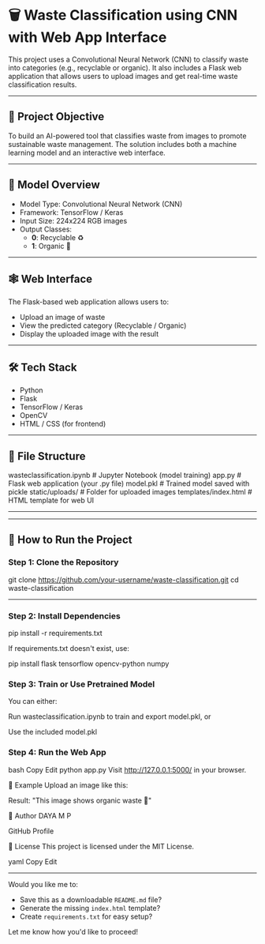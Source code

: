 # 🗑️ Waste Classification using CNN with Web App Interface

This project uses a Convolutional Neural Network (CNN) to classify waste into categories (e.g., recyclable or organic). It also includes a Flask web application that allows users to upload images and get real-time waste classification results.

---

## 📌 Project Objective

To build an AI-powered tool that classifies waste from images to promote sustainable waste management. The solution includes both a machine learning model and an interactive web interface.

---

## 🧠 Model Overview

- Model Type: Convolutional Neural Network (CNN)
- Framework: TensorFlow / Keras
- Input Size: 224x224 RGB images
- Output Classes:
  - **0**: Recyclable ♻️
  - **1**: Organic 🌱

---

## 🕸️ Web Interface

The Flask-based web application allows users to:

- Upload an image of waste
- View the predicted category (Recyclable / Organic)
- Display the uploaded image with the result

---

## 🛠️ Tech Stack

- Python
- Flask
- TensorFlow / Keras
- OpenCV
- HTML / CSS (for frontend)

---
## 📂 File Structure

wasteclassification.ipynb # Jupyter Notebook (model training)
app.py # Flask web application (your .py file)
model.pkl # Trained model saved with pickle
static/uploads/ # Folder for uploaded images
templates/index.html # HTML template for web UI


---


---

## 🚀 How to Run the Project

### Step 1: Clone the Repository


git clone https://github.com/your-username/waste-classification.git
cd waste-classification

---
### Step 2: Install Dependencies

pip install -r requirements.txt

If requirements.txt doesn't exist, use:

pip install flask tensorflow opencv-python numpy


### Step 3: Train or Use Pretrained Model
You can either:

Run wasteclassification.ipynb to train and export model.pkl, or

Use the included model.pkl

### Step 4: Run the Web App
bash
Copy
Edit
python app.py
Visit http://127.0.0.1:5000/ in your browser.

📸 Example
Upload an image like this:


Result: "This image shows organic waste 🌱"

👤 Author
DAYA M P

GitHub Profile

📄 License
This project is licensed under the MIT License.

yaml
Copy
Edit

---

Would you like me to:
- Save this as a downloadable `README.md` file?
- Generate the missing `index.html` template?
- Create `requirements.txt` for easy setup?

Let me know how you'd like to proceed!

```bash

